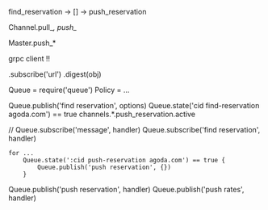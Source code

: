 find_reservation -> [] -> push_reservation





Channel.pull_*, push_*

Master.push_*







grpc client !!

.subscribe('url')
.digest(obj)






Queue = require('queue')
Policy = ...


Queue.publish('find reservation', options)
    Queue.state('cid find-reservation agoda.com') == true
    channels.*.push_reservation.active

// Queue.subscribe('message', handler)
Queue.subscribe('find reservation', handler)
    
    for ...
        Queue.state(':cid push-reservation agoda.com') == true {
            Queue.publish('push reservation', {})
        }

Queue.publish('push reservation', handler)
Queue.publish('push rates', handler)